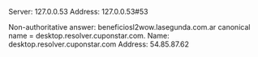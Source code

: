 Server:		127.0.0.53
Address:	127.0.0.53#53

Non-authoritative answer:
beneficiosl2wow.lasegunda.com.ar	canonical name = desktop.resolver.cuponstar.com.
Name:	desktop.resolver.cuponstar.com
Address: 54.85.87.62

